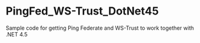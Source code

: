 PingFed_WS-Trust_DotNet45
=========================

Sample code for getting Ping Federate and WS-Trust to work together with .NET 4.5
